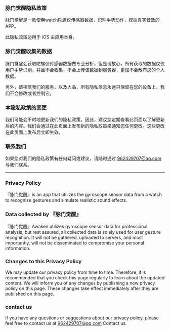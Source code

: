 ### 脉门觉醒隐私政策
脉门觉醒是一款使用watch陀螺仪传感器数据，识别手势动作，模拟真实音效的APP。

此隐私政策适用于 iOS 主应用本身。

### 脉门觉醒收集的数据

脉门觉醒会获取陀螺仪传感器数据做专业分析，但是请放心，所有获取的数据仅仅用户手势识别，并且不会收集，不会上传该数据到服务器，更加不会散布您的个人数据。

另外，请相信我们的服务，以及人品，所有隐私信息永远只保留在您的设备上，我们不会修改或者控制它。

### 本隐私政策的变更

我们可能会不时地更新我们的隐私政策。因此，建议您定期查看此页面以了解更新后的内容。我们会通过在此页面上发布新的隐私政策来通知您任何更改。这些更改在此页面上发布后立即生效。

### 联系我们

如果您对我们的隐私政策有任何疑问或建议，请随时通过 962429707@qq.com 与我们联系。

---

### Privacy Policy
『脉门觉醒』is an app that utilizes the gyroscope sensor data from a watch to recognize gestures and simulate realistic sound effects.

### Data collected by 『脉门觉醒』
『脉门觉醒』Awaken utilizes gyroscope sensor data for professional analysis, but rest assured, all collected data is solely used for user gesture recognition. It will not be gathered, uploaded to servers, and most importantly, will not be disseminated to compromise your personal information.

### Changes to this Privacy Policy
We may update our privacy policy from time to time. Therefore, it is recommended that you check this page regularly to learn about the updated content. We will inform you of any changes by publishing a new privacy policy on this page. These changes take effect immediately after they are published on this page.

### contact us

If you have any questions or suggestions about our privacy policy, please feel free to contact us at 962429707@qq.com  Contact us.
